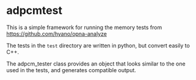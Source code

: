 # adpcmtest

This is a simple framework for running the memory tests from https://github.com/hyano/opna-analyze

The tests in the `test` directory are written in python, but convert easily to C++.

The adpcm_tester class provides an object that looks similar to the one used in the tests, and generates compatible output.
